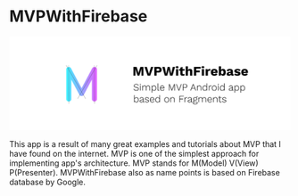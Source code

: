 # MVPWithFirebase
![MVP banner](https://github.com/tmaxxdd/MVPWithFirebase/blob/master/github_banner.png)

This app is a result of many great examples and tutorials about MVP that I have found on the internet. MVP is one of the simplest approach for implementing app's architecture. MVP stands for M(Model) V(View) P(Presenter). MVPWithFirebase also as name points is based on Firebase database by Google.
